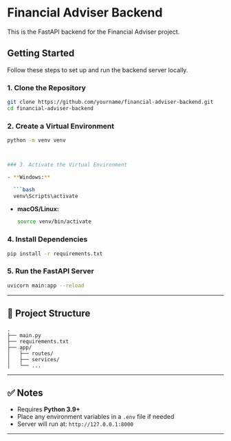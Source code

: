 # Financial Adviser Backend

This is the FastAPI backend for the Financial Adviser project.



##  Getting Started

Follow these steps to set up and run the backend server locally.



### 1. Clone the Repository

```bash
git clone https://github.com/yourname/financial-adviser-backend.git
cd financial-adviser-backend
```



### 2. Create a Virtual Environment

```bash
python -m venv venv



### 3. Activate the Virtual Environment

- **Windows:**

  ```bash
  venv\Scripts\activate
  ```

- **macOS/Linux:**

  ```bash
  source venv/bin/activate


### 4. Install Dependencies

```bash
pip install -r requirements.txt
```


### 5. Run the FastAPI Server

```bash
uvicorn main:app --reload
```



---

## 📂 Project Structure

```
.
├── main.py
├── requirements.txt
├── app/
│   ├── routes/
│   ├── services/
│   └── ...
```

---

## ✅ Notes

- Requires **Python 3.9+**
- Place any environment variables in a `.env` file if needed
- Server will run at: `http://127.0.0.1:8000`

---
